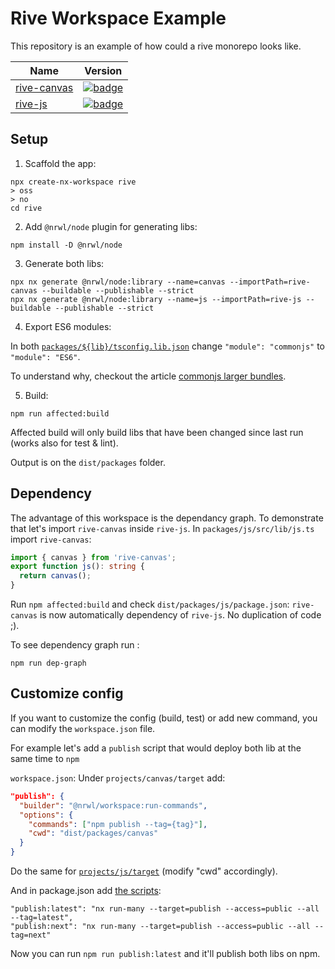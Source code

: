 # Rive Workspace Example
This repository is an example of how could a rive monorepo looks like.

| Name                                     | Version       
| -----------------------------------------| :------------------:
| [rive-canvas](./packages/canvas/README.md) | [![badge](https://img.shields.io/npm/v/rive-canvas/latest.svg?style=flat-square)](https://www.npmjs.com/package/rive-canvas)
| [rive-js](./packages/js/README.md)       | [![badge](https://img.shields.io/npm/v/rive-js/latest.svg?style=flat-square)](https://www.npmjs.com/package/rive-js)

## Setup

1. Scaffold the app: 
```
npx create-nx-workspace rive
> oss
> no
cd rive
```

2. Add `@nrwl/node` plugin for generating libs: 
```
npm install -D @nrwl/node
```

3. Generate both libs: 
```
npx nx generate @nrwl/node:library --name=canvas --importPath=rive-canvas --buildable --publishable --strict
npx nx generate @nrwl/node:library --name=js --importPath=rive-js --buildable --publishable --strict
```

4. Export ES6 modules: 

In both [`packages/${lib}/tsconfig.lib.json`](./packages/canvas/tsconfig.lib.json#L4) change `"module": "commonjs"` to `"module": "ES6"`.

To understand why, checkout the article [commonjs larger bundles](https://web.dev/commonjs-larger-bundles/).

5. Build: 
```
npm run affected:build
```
Affected build will only build libs that have been changed since last run (works also for test & lint).

Output is on the `dist/packages` folder.

## Dependency
The advantage of this workspace is the dependancy graph.
To demonstrate that let's import `rive-canvas` inside `rive-js`. In `packages/js/src/lib/js.ts` import `rive-canvas`: 
```typescript
import { canvas } from 'rive-canvas';
export function js(): string {
  return canvas();
}
```

Run `npm affected:build` and check `dist/packages/js/package.json`: `rive-canvas` is now automatically dependency of `rive-js`. No duplication of code ;).

To see dependency graph run : 
```
npm run dep-graph
```

## Customize config
If you want to customize the config (build, test) or add new command, you can modify the `workspace.json` file.

For example let's add a `publish` script that would deploy both lib at the same time to `npm`

`workspace.json`: Under `projects/canvas/target` add:
```json
"publish": {
  "builder": "@nrwl/workspace:run-commands",
  "options": {
    "commands": ["npm publish --tag={tag}"],
    "cwd": "dist/packages/canvas"
  }
}
```
Do the same for [`projects/js/target`](./workspace.json#L9) (modify "cwd" accordingly).


And in package.json add [the scripts](./package.json#L12): 
```
"publish:latest": "nx run-many --target=publish --access=public --all --tag=latest",
"publish:next": "nx run-many --target=publish --access=public --all --tag=next"
```

Now you can run `npm run publish:latest` and it'll publish both libs on npm.
